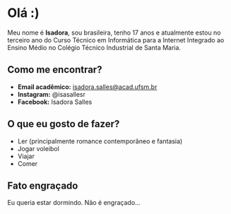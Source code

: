 # Olá :)

Meu nome é **Isadora**, sou brasileira, tenho 17 anos e atualmente estou no terceiro ano do Curso Técnico em Informática para a Internet Integrado ao Ensino Médio no Colégio Técnico Industrial de Santa Maria.

## Como me encontrar?
- **Email acadêmico:** isadora.salles@acad.ufsm.br
- **Instagram:** @isasallesr
- **Facebook:** Isadora Salles 

## O que eu gosto de fazer?
- Ler (principalmente romance contemporâneo e fantasia)
- Jogar voleibol
- Viajar
- Comer 

## Fato engraçado
Eu queria estar dormindo. Não é engraçado...

